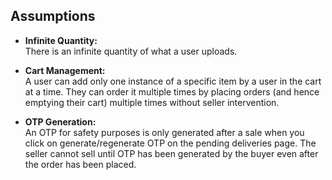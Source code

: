 ## Assumptions

- **Infinite Quantity:**  
  There is an infinite quantity of what a user uploads.

- **Cart Management:**  
  A user can add only one instance of a specific item by a user in the cart at a time. They can order it multiple times by placing orders (and hence emptying their cart) multiple times without seller intervention.

- **OTP Generation:**  
  An OTP for safety purposes is only generated after a sale when you click on generate/regenerate OTP on the pending deliveries page. The seller cannot sell until OTP has been generated by the buyer even after the order has been placed.
